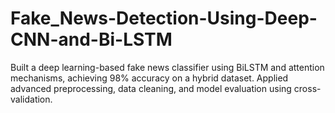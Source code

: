 # Fake_News-Detection-Using-Deep-CNN-and-Bi-LSTM
Built a deep learning-based fake news classifier using BiLSTM and attention mechanisms, achieving 98% accuracy on a hybrid dataset. Applied advanced preprocessing, data cleaning, and model evaluation using cross-validation.
